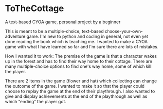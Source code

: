 # ToTheCottage
 A text-based CYOA game, personal project by a beginner

This is meant to be a multiple-choice, text-based choose-your-own-adventure game. 
I'm new to python and coding in general, not even yet done reading the book which is teaching me. 
I wanted to make a CYOA game with what I have learned so far and I'm sure there are lots of mistakes.


How I wanted it to work:
The premise of the game is that a character wakes up in the forest and has to find their way home to their cottage.
There are many multiple-choice options to find one's way home, some of which kill the player.

There are 2 items in the game (flower and hat) which collecting can change the outcome of the game.
I wanted to make it so that the player could choose to replay the game at the end of their playthrough.
I also wanted to give and display achievements at the end of the playthrough as well as which "ending" the player got.

